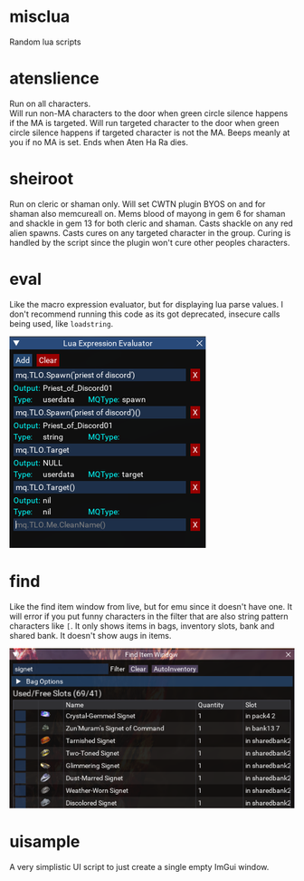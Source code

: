# misclua

Random lua scripts

# atenslience

Run on all characters.  
Will run non-MA characters to the door when green circle silence happens if the MA is targeted.
Will run targeted character to the  door when green circle silence happens if targeted character is not the MA.
Beeps meanly at you if no MA is set.
Ends when Aten Ha Ra dies.

# sheiroot

Run on cleric or shaman only.
Will set CWTN plugin BYOS on and for shaman also memcureall on.
Mems blood of mayong in gem 6 for shaman and shackle in gem 13 for both cleric and shaman.
Casts shackle on any red alien spawns.
Casts cures on any targeted character in the group. Curing is handled by the script since the plugin won't cure other peoples characters.

# eval

Like the macro expression evaluator, but for displaying lua parse values. I don't recommend running this code as its got deprecated, insecure calls being used, like `loadstring`.

![](images/eval.png)

# find

Like the find item window from live, but for emu since it doesn't have one. It will error if you put funny characters in the filter that are also string pattern characters like `[`. It only shows items in bags, inventory slots, bank and shared bank. It doesn't show augs in items.

![](images/find.png)

# uisample

A very simplistic UI script to just create a single empty ImGui window.

